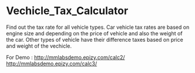 # Vechicle_Tax_Calculator
Find out the tax rate for all vehicle types. Car vehicle tax rates are based on engine size and depending on the price of vehicle and also the weight of the car. Other types of vehicle have their difference taxes based on price and weight of the vechicle.



For Demo : http://mmlabsdemo.epizy.com/calc2/
           http://mmlabsdemo.epizy.com/calc3/
